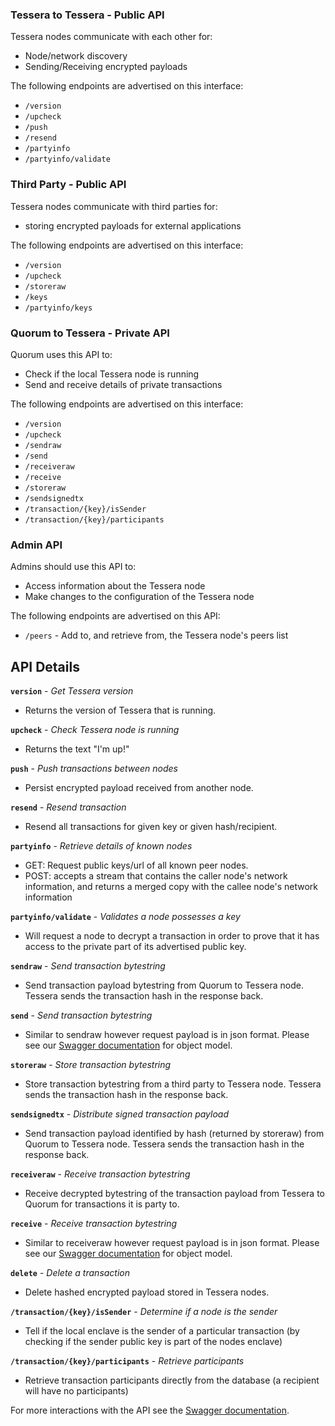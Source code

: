 

### Tessera to Tessera - Public API

Tessera nodes communicate with each other for:

- Node/network discovery
- Sending/Receiving encrypted payloads

The following endpoints are advertised on this interface:

* `/version`
* `/upcheck`
* `/push`
* `/resend`
* `/partyinfo`
* `/partyinfo/validate`

### Third Party - Public API 

Tessera nodes communicate with third parties for:

- storing encrypted payloads for external applications

The following endpoints are advertised on this interface:

* `/version`
* `/upcheck`
* `/storeraw`
* `/keys`
* `/partyinfo/keys`

### Quorum to Tessera - Private API

Quorum uses this API to:
- Check if the local Tessera node is running
- Send and receive details of private transactions

The following endpoints are advertised on this interface:

- `/version`
- `/upcheck`
- `/sendraw`
- `/send`
- `/receiveraw`
- `/receive`
- `/storeraw`
- `/sendsignedtx`
- `/transaction/{key}/isSender`
- `/transaction/{key}/participants`

### Admin API

Admins should use this API to:

- Access information about the Tessera node
- Make changes to the configuration of the Tessera node

The following endpoints are advertised on this API:

- `/peers` - Add to, and retrieve from, the Tessera node's peers list

## API Details

**`version`** - _Get Tessera version_

- Returns the version of Tessera that is running.

**`upcheck`** - _Check Tessera node is running_

- Returns the text "I'm up!"

**`push`** - _Push transactions between nodes_

- Persist encrypted payload received from another node.

**`resend`** - _Resend transaction_

- Resend all transactions for given key or given hash/recipient.

**`partyinfo`** - _Retrieve details of known nodes_

- GET: Request public keys/url of all known peer nodes.
- POST: accepts a stream that contains the caller node's network information, and returns a merged copy with the callee node's network information

**`partyinfo/validate`** - _Validates a node possesses a key_ 

- Will request a node to decrypt a transaction in order to prove that it has access to the private part of its advertised public key.

**`sendraw`** - _Send transaction bytestring_

- Send transaction payload bytestring from Quorum to Tessera node. Tessera sends the transaction hash in the response back. 

**`send`** - _Send transaction bytestring_

- Similar to sendraw however request payload is in json format. Please see our [Swagger documentation](https://jpmorganchase.github.io/tessera-swagger/index.html) for object model.

**`storeraw`** - _Store transaction bytestring_

- Store transaction bytestring from a third party to Tessera node. Tessera sends the transaction hash in the response back.

**`sendsignedtx`** - _Distribute signed transaction payload_

- Send transaction payload identified by hash (returned by storeraw) from Quorum to Tessera node. Tessera sends the transaction hash in the response back.

**`receiveraw`** - _Receive transaction bytestring_ 

- Receive decrypted bytestring of the transaction payload from Tessera to Quorum for transactions it is party to.

**`receive`** - _Receive transaction bytestring_

- Similar to receiveraw however request payload is in json format. Please see our [Swagger documentation](https://jpmorganchase.github.io/tessera-swagger/index.html) for object model.

**`delete`** - _Delete a transaction_ 

- Delete hashed encrypted payload stored in Tessera nodes.

**`/transaction/{key}/isSender`** - _Determine if a node is the sender_ 

- Tell if the local enclave is the sender of a particular transaction (by checking if the sender public key is part of the nodes enclave)

**`/transaction/{key}/participants`** - _Retrieve participants_ 

- Retrieve transaction participants directly from the database (a recipient will have no participants)

For more interactions with the API see the [Swagger documentation](https://jpmorganchase.github.io/tessera-swagger/index.html).
